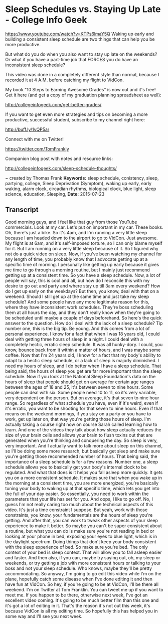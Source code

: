 # Sleep Schedules vs. Staying Up Late - College Info Geek
https://www.youtube.com/watch?v=KTPs6lmaY5Q
Waking up early and building a consistent sleep schedule are two things that can help you be more productive. 

But what do you do when you also want to stay up late on the weekends? Or what if you have a part-time job that FORCES you do have an inconsistent sleep schedule?

This video was done in a completely different style than normal, because I recorded it at 4 A.M. before catching my flight to VidCon.

My book "10 Steps to Earning Awesome Grades" is now out and it's free! Get it here (and get a copy of my graduation planning spreadsheet as well):

http://collegeinfogeek.com/get-better-grades/

If you want to get even more strategies and tips on becoming a more productive, successful student, subscribe to my channel right here:

http://buff.ly/1vQP5ar

Connect with me on Twitter!

https://twitter.com/TomFrankly

Companion blog post with notes and resource links: 

http://collegeinfogeek.com/sleep-schedule-thoughts/

~ created by Thomas Frank
**Keywords:** sleep schedule, conistency, sleep, partying, college, Sleep Deprivation (Symptom), waking up early, early waking, alarm clock, circadian rhythms, biological clock, blue light, sleep science, education, Sleeping, 
**Date:** 2015-07-23

## Transcript
 Good morning guys, and I feel like that guy from those YouTube commercials. Look at my car. Let's put on important in my car. These books. Oh, there's just a bike. So it's 4am, and I'm running a very little sleep because I am headed down to the airport to go to VidCon. Just awesome. My flight is at 6am, and it's self-imposed torture, so I can only blame myself for it. But I am running on a very little sleep because of it. So I figured why not do a quick video on sleep. Now, if you've been watching my channel for any length of time, you probably know that I advocate getting up at a specific time of morning. I personally like getting up early because it gives me time to go through a morning routine, but I mainly just recommend getting up at a consistent time. So you have a sleep schedule. Now, a lot of people will say, this is cool and all, but how do I reconcile this with my desire to go out and party and where stay up till 3am every weekend? How do I get up early on the weekdays? But then, you know, deal with that on a weekend. Should I still get up at the same time and just take my sleep schedule? And some people have any more legitimate reason for this, where they have inconsistent work schedules. They're boss scheduling them at all hours the day, and they don't really know when they're going to be scheduled until maybe a couple of days beforehand. So here's the quick answer to the question. How do I deal with the lack of a sleep schedule? Tip number one, this is the big tip. Be young. And this comes from a lot of personal experience. I know for a fact that when I was 18 years old, I could deal with getting three hours of sleep in a night. I could deal with a completely hectic, erratic sleep schedule. It was all hunky-dory. I could, you know, bounce back from it within a matter of hours, and I was maybe some coffee. Now that I'm 24 years old, I know for a fact that my body's ability to adapt to a hectic sleep schedule, or a lack of sleep is majorly diminished. I need my hours of sleep, and I do better when I have a sleep schedule. That being said, the hours of sleep you get are far more important than the sleep schedule. Now if you look at the National Sleep Foundation's data on the hours of sleep that people should get on average for certain age ranges between the ages of 18 and 25, it's between seven to nine hours. Some people can deal with six. Some people need 10 to 11, so it's very variable, very dependent on the person. But on average, it's that seven to nine hour range. So regardless of what schedule you have, even if it's weird, even if it's erratic, you want to be shooting for that seven to nine hours. Even if that means on the weekend mornings, if you stay on a party or you have to work, get up later on, that way you're getting those hours of sleep. I'm actually taking a course right now on course Sarah called learning how to learn. And one of the videos they talk about how sleep actually reduces the size of your brain cells and allows your brain to flush toxins out that are generated when you're thinking and conquering the day. So sleep is very, very important. And I actually want to talk more about sleep on this channel, so I'll be doing some more research, but basically get sleep and make sure you're getting those recommended number of hours. That being said, the importance of a sleep schedule is for a few reasons. Number one, a sleep schedule allows you to basically get your body's internal clock to be regulated. And what that does is it helps you fall asleep more quickly. It gets you on a more consistent schedule. It makes sure that when you wake up in the morning at a consistent time, you are more energized, you're basically tuning your body to waking up at that specific time, which lets you get into the full of your day easier. So essentially, you need to work within the parameters that your life has set for you. And oops, I like to go off. No, I guess I'm not really caring too much about the technical aspects of this video. It's just a time constraint I suppose. But yeah, work with those constraints, you know, your fundamentals are the hours of sleep you're getting. And after that, you can work to tweak other aspects of your sleep experience to make it better. So maybe you can't be super consistent about a routine, but what you can do is make sure you're not reading in bed or looking at your phone in bed, exposing your eyes to blue light, which is in the daylight spectrum. Doing things that don't keep your body consistent with the sleep experience of bed. So make sure you're bed. The only context of your bed is sleep context. That will allow you to fall asleep easier and faster. And then also, if you can, maybe try saying out, oh, my sleep or weekends, or try getting a job with more consistent hours or talking to your boss and not your sleep schedule. Who knows, maybe they'll be pretty accommodating. So anyway, I'm going to go edit this video while I'm on the plane, hopefully catch some disease when I've done editing it and then have fun at VidCon. So hey, if you're going to be at VidCon, I'll be there all weekend. I'm on Twitter at Tom Franklin. You can tweet me up if you want to meet me. If you happen to be there, otherwise next week, I've got an excellent video coming. It's going to be much better film than this one and it's got a lot of editing in it. That's the reason it's not out this week, it's because VidCon is all my editing time. So hopefully this has helped you in some way and I'll see you next week.
